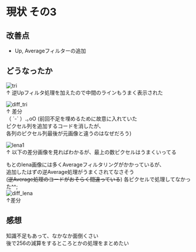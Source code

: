 # 現状  その3  
## 改善点  
- Up, Averageフィルターの追加  
## どうなったか  
![tri](https://user-images.githubusercontent.com/8480644/44916669-51cb7c80-ad71-11e8-8260-a60d020e9eed.png)  
↑ 逆Upフィルタ処理を加えたので中間のラインもうまく表示された  
  
![diff_tri](https://user-images.githubusercontent.com/8480644/44916671-52641300-ad71-11e8-8ff3-27ce0e2b4d63.png)  
↑  差分  
（ ´-` ）.｡oO (前回不足を埋めるために故意に入れていた  
ピクセル列を追加するコードを消したが、  
各列のピクセル列最後が元画像と違うのはなぜだろう)  
  
![lena1](https://user-images.githubusercontent.com/8480644/44916667-5132e600-ad71-11e8-9bfb-7a6f226c02a9.png)  
↑ 以下の差分画像を見ればわかるが、最上の数ピクセルはうまくいってる  
  
もとのlena画像には多くAverageフィルタリングがかかっているが、   
追加したはずの逆Average処理がうまくされてなさそう  
(~~逆Average処理のコードがおそらく間違っている~~)
各ピクセルで処理してなかった^^;  
![diff_lena](https://user-images.githubusercontent.com/8480644/44916668-5132e600-ad71-11e8-8c7c-ed3568ccb94d.png)  
↑差分  
## 感想  
知識不足もあって、なかなか面倒くさい  
後で256の減算をするところとかの処理をまとめたい  

